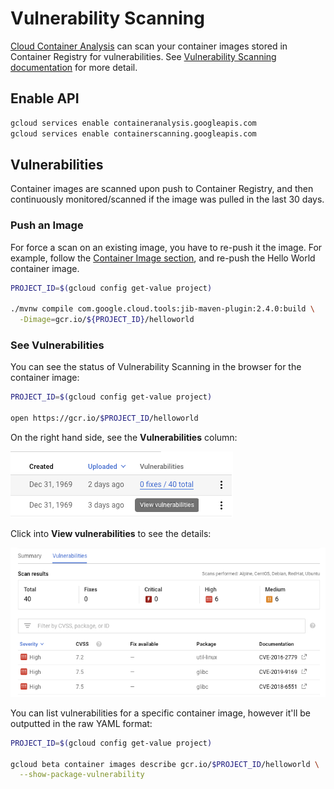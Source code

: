 # Vulnerability Scanning

[Cloud Container Analysis](https://cloud.google.com/container-registry/docs/container-analysis) can scan your container images stored in Container Registry for vulnerabilities. See [Vulnerability Scanning documentation](https://cloud.google.com/container-registry/docs/vulnerability-scanning) for more detail.

## Enable API

```bash
gcloud services enable containeranalysis.googleapis.com
gcloud services enable containerscanning.googleapis.com
```

## Vulnerabilities

Container images are scanned upon push to Container Registry, and then continuously monitored/scanned if the image was pulled in the last 30 days.

### Push an Image

For force a scan on an existing image, you  have to re-push it the image. For example, follow the [Container Image section](container-image.md), and re-push the Hello World container image.

```bash
PROJECT_ID=$(gcloud config get-value project)

./mvnw compile com.google.cloud.tools:jib-maven-plugin:2.4.0:build \
  -Dimage=gcr.io/${PROJECT_ID}/helloworld
```

### See Vulnerabilities

You can see the status of Vulnerability Scanning in the browser for the container image:

```bash
PROJECT_ID=$(gcloud config get-value project)

open https://gcr.io/$PROJECT_ID/helloworld
```

On the right hand side, see the **Vulnerabilities** column:

![](../../.gitbook/assets/image%20%2839%29.png)

Click into **View vulnerabilities** to see the details:

![](../../.gitbook/assets/image%20%2840%29.png)

You can list vulnerabilities for a specific container image, however it'll be outputted in the raw YAML format:

```bash
PROJECT_ID=$(gcloud config get-value project)

gcloud beta container images describe gcr.io/$PROJECT_ID/helloworld \
  --show-package-vulnerability
```

